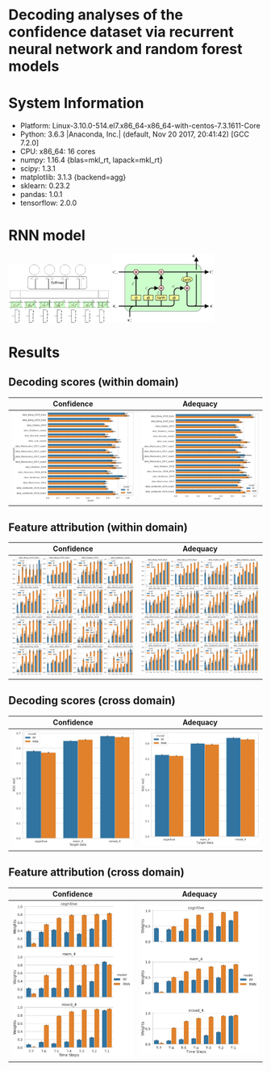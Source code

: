 # Decoding analyses of the confidence dataset via recurrent neural network and random forest models

# System Information
- Platform:      Linux-3.10.0-514.el7.x86_64-x86_64-with-centos-7.3.1611-Core
- Python:        3.6.3 |Anaconda, Inc.| (default, Nov 20 2017, 20:41:42)  [GCC 7.2.0]
- CPU:           x86_64: 16 cores
- numpy:         1.16.4 {blas=mkl_rt, lapack=mkl_rt}
- scipy:         1.3.1
- matplotlib:    3.1.3 {backend=agg}
- sklearn:       0.23.2
- pandas:        1.0.1
- tensorflow:    2.0.0

# RNN model
<p float="left">
  <img src="https://github.com/nmningmei/decoding_confidence_dataset/blob/main/figures/RNN%20model%20confidence%20database.jpg" width="40%" /> <img src="https://github.com/nmningmei/decoding_confidence_dataset/blob/main/figures/external-content.duckduckgo.com.jpg" width="40%" /> 
</p>


# Results
## Decoding scores (within domain)
Confidence             |  Adequacy
:-------------------------:|:-------------------------:
![cws](https://github.com/nmningmei/decoding_confidence_dataset/blob/main/figures/confidence/LOO_compare_RNN_RF/RNN%20vs%20RF%20LOO.jpeg)  |  ![aws](https://github.com/nmningmei/decoding_confidence_dataset/blob/main/figures/adequacy/LOO_compare_RNN_RF/RNN%20vs%20RF%20LOO.jpeg)

## Feature attribution (within domain)
Confidence             |  Adequacy
:-------------------------:|:-------------------------:
![cwf](https://github.com/nmningmei/decoding_confidence_dataset/blob/main/figures/confidence/LOO_compare_RNN_RF/RNN%20vs%20RF%20features.jpeg)  |  ![awf](https://github.com/nmningmei/decoding_confidence_dataset/blob/main/figures/adequacy/LOO_compare_RNN_RF/RNN%20vs%20RF%20features.jpeg)

## Decoding scores (cross domain)
Confidence             |  Adequacy
:-------------------------:|:-------------------------:
![ccs](https://github.com/nmningmei/decoding_confidence_dataset/blob/main/figures/confidence/CD/cross%20domain%20decoding%20scores.jpeg)  |  ![acs](https://github.com/nmningmei/decoding_confidence_dataset/blob/main/figures/adequacy/CD/cross%20domain%20decoding%20scores.jpeg)

## Feature attribution (cross domain)
Confidence             |  Adequacy
:-------------------------:|:-------------------------:
![ccf](https://github.com/nmningmei/decoding_confidence_dataset/blob/main/figures/confidence/CD/hidden%20states%20of%20time%20steps.jpeg)  |  ![acf](https://github.com/nmningmei/decoding_confidence_dataset/blob/main/figures/adequacy/CD/hidden%20states%20of%20time%20steps.jpeg)
